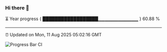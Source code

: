 ### Hi there 👋

⏳ Year progress { ██████████████████▁▁▁▁▁▁▁▁▁▁▁▁ } 60.88 %

---

⏰ Updated on Mon, 11 Aug 2025 05:02:16 GMT

![Progress Bar CI](https://github.com/IshwaranRudhara/GIT-ACTION/workflows/Progress%20Bar%20CI/badge.svg)
